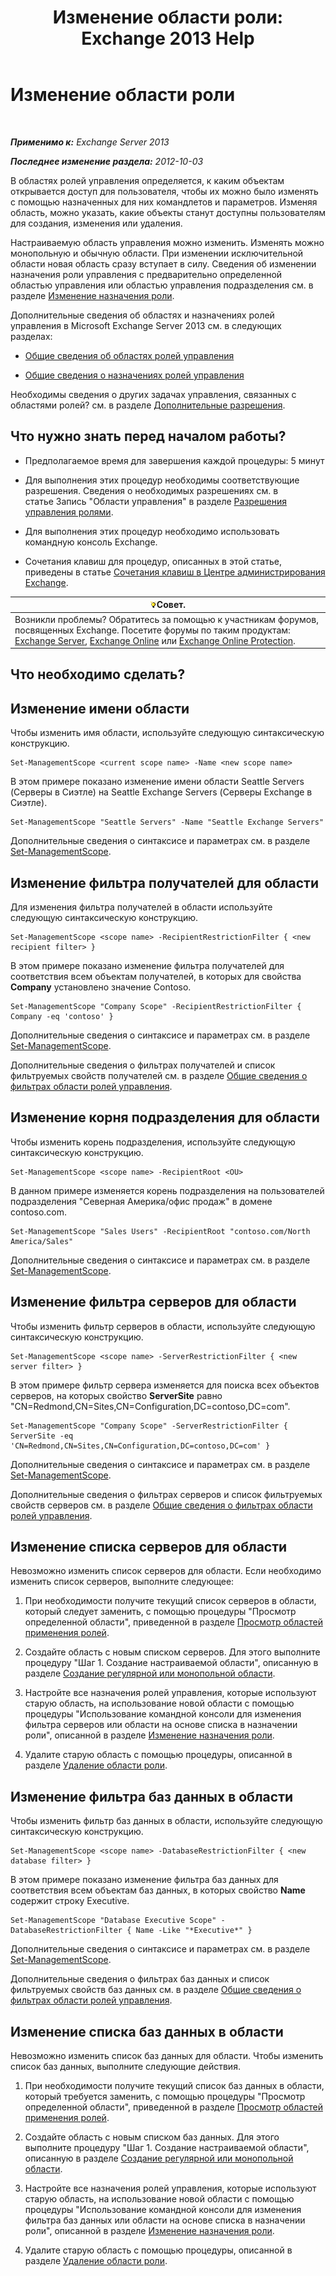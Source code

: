 ﻿---
title: 'Изменение области роли: Exchange 2013 Help'
TOCTitle: Изменение области роли
ms:assetid: 9180e1e0-c352-4ccd-8da6-885a2e309867
ms:mtpsurl: https://technet.microsoft.com/ru-ru/library/Dd298145(v=EXCHG.150)
ms:contentKeyID: 50488633
ms.date: 05/22/2018
mtps_version: v=EXCHG.150
ms.translationtype: MT
---

# Изменение области роли

 

_**Применимо к:** Exchange Server 2013_

_**Последнее изменение раздела:** 2012-10-03_

В областях ролей управления определяется, к каким объектам открывается доступ для пользователя, чтобы их можно было изменять с помощью назначенных для них командлетов и параметров. Изменяя область, можно указать, какие объекты станут доступны пользователям для создания, изменения или удаления.

Настраиваемую область управления можно изменить. Изменять можно монопольную и обычную области. При изменении исключительной области новая область сразу вступает в силу. Сведения об изменении назначения роли управления с предварительно определенной областью управления или областью управления подразделения см. в разделе [Изменение назначения роли](change-a-role-assignment-exchange-2013-help.md).

Дополнительные сведения об областях и назначениях ролей управления в Microsoft Exchange Server 2013 см. в следующих разделах:

  - [Общие сведения об областях ролей управления](understanding-management-role-scopes-exchange-2013-help.md)

  - [Общие сведения о назначениях ролей управления](understanding-management-role-assignments-exchange-2013-help.md)

Необходимы сведения о других задачах управления, связанных с областями ролей? см. в разделе [Дополнительные разрешения](advanced-permissions-exchange-2013-help.md).

## Что нужно знать перед началом работы?

  - Предполагаемое время для завершения каждой процедуры: 5 минут

  - Для выполнения этих процедур необходимы соответствующие разрешения. Сведения о необходимых разрешениях см. в статье Запись "Области управления" в разделе [Разрешения управления ролями](role-management-permissions-exchange-2013-help.md).

  - Для выполнения этих процедур необходимо использовать командную консоль Exchange.

  - Сочетания клавиш для процедур, описанных в этой статье, приведены в статье [Сочетания клавиш в Центре администрирования Exchange](keyboard-shortcuts-in-the-exchange-admin-center-exchange-online-protection-help.md).

<table>
<thead>
<tr class="header">
<th><img src="images/Bb124558.tip(EXCHG.150).gif" title="Совет" alt="Совет" />Совет.</th>
</tr>
</thead>
<tbody>
<tr class="odd">
<td>Возникли проблемы? Обратитесь за помощью к участникам форумов, посвященных Exchange. Посетите форумы по таким продуктам: <a href="https://go.microsoft.com/fwlink/p/?linkid=60612">Exchange Server</a>, <a href="https://go.microsoft.com/fwlink/p/?linkid=267542">Exchange Online</a> или <a href="https://go.microsoft.com/fwlink/p/?linkid=285351">Exchange Online Protection</a>.</td>
</tr>
</tbody>
</table>


## Что необходимо сделать?

## Изменение имени области

Чтобы изменить имя области, используйте следующую синтаксическую конструкцию.

    Set-ManagementScope <current scope name> -Name <new scope name>

В этом примере показано изменение имени области Seattle Servers (Серверы в Сиэтле) на Seattle Exchange Servers (Серверы Exchange в Сиэтле).

    Set-ManagementScope "Seattle Servers" -Name "Seattle Exchange Servers"

Дополнительные сведения о синтаксисе и параметрах см. в разделе [Set-ManagementScope](https://technet.microsoft.com/ru-ru/library/dd297996\(v=exchg.150\)).

## Изменение фильтра получателей для области

Для изменения фильтра получателей в области используйте следующую синтаксическую конструкцию.

    Set-ManagementScope <scope name> -RecipientRestrictionFilter { <new recipient filter> }

В этом примере показано изменение фильтра получателей для соответствия всем объектам получателей, в которых для свойства **Company** установлено значение Contoso.

    Set-ManagementScope "Company Scope" -RecipientRestrictionFilter { Company -eq 'contoso' }

Дополнительные сведения о синтаксисе и параметрах см. в разделе [Set-ManagementScope](https://technet.microsoft.com/ru-ru/library/dd297996\(v=exchg.150\)).

Дополнительные сведения о фильтрах получателей и список фильтруемых свойств получателей см. в разделе [Общие сведения о фильтрах области ролей управления](understanding-management-role-scope-filters-exchange-2013-help.md).

## Изменение корня подразделения для области

Чтобы изменить корень подразделения, используйте следующую синтаксическую конструкцию.

    Set-ManagementScope <scope name> -RecipientRoot <OU>

В данном примере изменяется корень подразделения на пользователей подразделения "Северная Америка/офис продаж" в домене contoso.com.

    Set-ManagementScope "Sales Users" -RecipientRoot "contoso.com/North America/Sales"

Дополнительные сведения о синтаксисе и параметрах см. в разделе [Set-ManagementScope](https://technet.microsoft.com/ru-ru/library/dd297996\(v=exchg.150\)).

## Изменение фильтра серверов для области

Чтобы изменить фильтр серверов в области, используйте следующую синтаксическую конструкцию.

    Set-ManagementScope <scope name> -ServerRestrictionFilter { <new server filter> }

В этом примере фильтр сервера изменяется для поиска всех объектов серверов, на которых свойство **ServerSite** равно "CN=Redmond,CN=Sites,CN=Configuration,DC=contoso,DC=com".

    Set-ManagementScope "Company Scope" -ServerRestrictionFilter { ServerSite -eq 'CN=Redmond,CN=Sites,CN=Configuration,DC=contoso,DC=com' }

Дополнительные сведения о синтаксисе и параметрах см. в разделе [Set-ManagementScope](https://technet.microsoft.com/ru-ru/library/dd297996\(v=exchg.150\)).

Дополнительные сведения о фильтрах серверов и список фильтруемых свойств серверов см. в разделе [Общие сведения о фильтрах области ролей управления](understanding-management-role-scope-filters-exchange-2013-help.md).

## Изменение списка серверов для области

Невозможно изменить список серверов для области. Если необходимо изменить список серверов, выполните следующее:

1.  При необходимости получите текущий список серверов в области, который следует заменить, с помощью процедуры "Просмотр определенной области", приведенной в разделе [Просмотр областей применения ролей](view-role-scopes-exchange-2013-help.md).

2.  Создайте область с новым списком серверов. Для этого выполните процедуру "Шаг 1. Создание настраиваемой области", описанную в разделе [Создание регулярной или монопольной области](create-a-regular-or-exclusive-scope-exchange-2013-help.md).

3.  Настройте все назначения ролей управления, которые используют старую область, на использование новой области с помощью процедуры "Использование командной консоли для изменения фильтра серверов или области на основе списка в назначении роли", описанной в разделе [Изменение назначения роли](change-a-role-assignment-exchange-2013-help.md).

4.  Удалите старую область с помощью процедуры, описанной в разделе [Удаление области роли](remove-a-role-scope-exchange-2013-help.md).

## Изменение фильтра баз данных в области

Чтобы изменить фильтр баз данных в области, используйте следующую синтаксическую конструкцию.

    Set-ManagementScope <scope name> -DatabaseRestrictionFilter { <new database filter> }

В этом примере показано изменение фильтра баз данных для соответствия всем объектам баз данных, в которых свойство **Name** содержит строку Executive.

    Set-ManagementScope "Database Executive Scope" -DatabaseRestrictionFilter { Name -Like "*Executive*" }

Дополнительные сведения о синтаксисе и параметрах см. в разделе [Set-ManagementScope](https://technet.microsoft.com/ru-ru/library/dd297996\(v=exchg.150\)).

Дополнительные сведения о фильтрах баз данных и список фильтруемых свойств баз данных см. в разделе [Общие сведения о фильтрах области ролей управления](understanding-management-role-scope-filters-exchange-2013-help.md).

## Изменение списка баз данных в области

Невозможно изменить список баз данных для области. Чтобы изменить список баз данных, выполните следующие действия.

1.  При необходимости получите текущий список баз данных в области, который требуется заменить, с помощью процедуры "Просмотр определенной области", приведенной в разделе [Просмотр областей применения ролей](view-role-scopes-exchange-2013-help.md).

2.  Создайте область с новым списком баз данных. Для этого выполните процедуру "Шаг 1. Создание настраиваемой области", описанную в разделе [Создание регулярной или монопольной области](create-a-regular-or-exclusive-scope-exchange-2013-help.md).

3.  Настройте все назначения ролей управления, которые используют старую область, на использование новой области с помощью процедуры "Использование командной консоли для изменения фильтра баз данных или области на основе списка в назначении роли", описанной в разделе [Изменение назначения роли](change-a-role-assignment-exchange-2013-help.md).

4.  Удалите старую область с помощью процедуры, описанной в разделе [Удаление области роли](remove-a-role-scope-exchange-2013-help.md).

